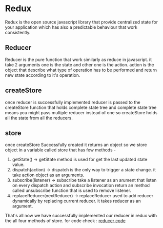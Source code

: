 # Redux

Redux is the open source javascript library that provide centralized state for your application which has also a predictable behaviour that work consistently.

## Reducer

Reducer is the pure function that work similarly as reduce in javascript. it take 2 arguments one is the state and other one is the action. action is the object that describe what type of operation has to be performed and return new state according to it's operation.

## createStore

once reducer is successfully implemented reducer is passed to the createStore function that holds complete state tree and complete state tree means you might pass multiple reducer instead of one so createStore holds all the state from all the reducers.

## store

once createStore Successfully created it returns an object so we store object in a variable called store that has few methods -

1. getState() ->
   getState method is used for get the last updated state value.
1. dispatch(action) ->
   dispatch is the only way to trigger a state change. it take action object as an arguments.
1. subscribe(listener) ->
   subscribe take a listener as an arument
   that listen on every dispatch action and subscribe invocation return an method called unsubscribe function that is used to remove listener.
1. replaceReducer(nextReducer) ->
   replaceReducer used to add reducer dynamically by replacing current reducer. it takes reducer as an argument.

That's all now we have successfully implemented our reducer in redux with the all four methods of store. for code check :
[reducer code](./src/readme/reducer.js)
